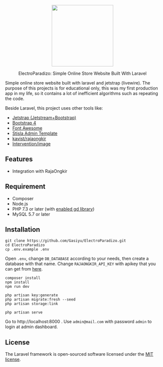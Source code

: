 <p align="center"><a href="https://laravel.com" target="_blank"><img src="https://raw.githubusercontent.com/laravel/art/master/logo-lockup/5%20SVG/2%20CMYK/1%20Full%20Color/laravel-logolockup-cmyk-red.svg" width="200"></a></p>

<p align="center">
ElectroParadizo: Simple Online Store Website Built With Laravel
</p>

Simple online store website built with laravel and jetstrap (livewire). The purpose of this projects is for educational only, this was my first production app in my life, so it contains a lot of inefficient algorithms such as repeating the code.

Beside Laravel, this project uses other tools like:
- [Jetstrap (Jetstream+Bootstrap)](https://github.com/nascent-africa/jetstrap)
- [Bootstrap 4](https://getbootstrap.com/)
- [Font Awesome](http://fontawesome.io/)
- [Stisla Admin Template](https://github.com/stisla/stisla)
- [kavist/rajaongkir](https://github.com/kavist/rajaongkir)
- [Intervention/image](https://github.com/Intervention/image)

## Features
- Integration with RajaOngkir

## Requirement

-   Composer
-   Node.js
-   PHP 7.3 or later (with [enabled gd library](https://write.corbpie.com/how-to-enable-gd-library-with-xampp-php-8-on-windows/))
-   MySQL 5.7 or later

## Installation

```
git clone https://github.com/Gasiyu/ElectroParadizo.git
cd ElectroParadizo
cp .env.example .env
```

Open `.env`, change `DB_DATABASE` according to your needs, then create a database with that name. Change `RAJAONGKIR_API_KEY` with apikey that you can get from [here](https://rajaongkir.com/akun/panel).

```
composer install
npm install
npm run dev

php artisan key:generate
php artisan migrate:fresh --seed
php artisan storage:link

php artisan serve
```

Go to http://localhost:8000 . Use `admin@mail.com` with password `admin` to login at admin dashboard.

## License

The Laravel framework is open-sourced software licensed under the [MIT license](https://opensource.org/licenses/MIT).

